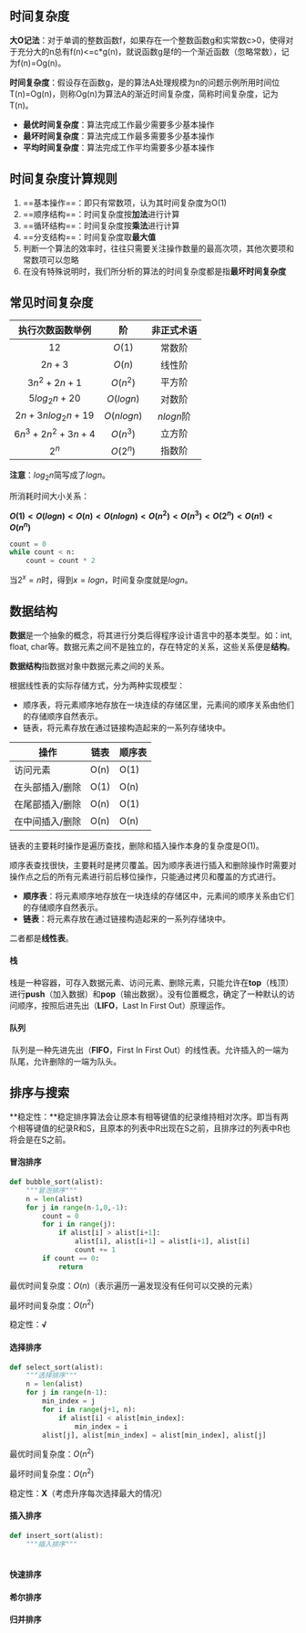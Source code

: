 ## 时间复杂度

**大O记法**：对于单调的整数函数f，如果存在一个整数函数g和实常数c>0，使得对于充分大的n总有f(n)<=c*g(n)，就说函数g是f的一个渐近函数（忽略常数），记为f(n)=Og(n)。

**时间复杂度**：假设存在函数g，是的算法A处理规模为n的问题示例所用时间位T(n)=Og(n)，则称Og(n)为算法A的渐近时间复杂度，简称时间复杂度，记为T(n)。

* **最优时间复杂度**：算法完成工作最少需要多少基本操作
* **最坏时间复杂度**：算法完成工作最多需要多少基本操作
* **平均时间复杂度**：算法完成工作平均需要多少基本操作

## 时间复杂度计算规则

1. ==基本操作==：即只有常数项，认为其时间复杂度为O(1)
2. ==顺序结构==：时间复杂度按**加法**进行计算
3. ==循环结构==：时间复杂度按**乘法**进行计算
4. ==分支结构==：时间复杂度取**最大值**
5. 判断一个算法的效率时，往往只需要关注操作数量的最高次项，其他次要项和常数项可以忽略
6. 在没有特殊说明时，我们所分析的算法的时间复杂度都是指**最坏时间复杂度**

## 常见时间复杂度

|   执行次数函数举例   |     阶     | 非正式术语 |
| :------------------: | :--------: | :--------: |
|         $12$         |   $O(1)$   |   常数阶   |
|        $2n+3$        |   $O(n)$   |   线性阶   |
|     $3n^2+2n+1$      |  $O(n^2)$  |   平方阶   |
|     $5log_2n+20$     | $O(logn)$  |   对数阶   |
|   $2n+3nlog_2n+19$   | $O(nlogn)$ | $nlogn$阶  |
| $6n^3 + 2n^2 +3n +4$ |  $O(n^3)$  |   立方阶   |
|        $2^n$         |  $O(2^n)$  |   指数阶   |

**注意**：$log_2n$简写成了$logn$。

所消耗时间大小关系：

**$O(1) < O(logn) < O(n) < O(nlogn) < O(n^2) < O(n^3) < O(2^n) < O(n!) < O(n^n)$**

```python
count = 0
while count < n:
    count = count * 2
```

当$2^x=n$时，得到$x=logn$，时间复杂度就是$logn$。

## 数据结构

**数据**是一个抽象的概念，将其进行分类后得程序设计语言中的基本类型。如：int, float, char等。数据元素之间不是独立的，存在特定的关系，这些关系便是**结构**。

**数据结构**指数据对象中数据元素之间的关系。

根据线性表的实际存储方式，分为两种实现模型：

* 顺序表，将元素顺序地存放在一块连续的存储区里，元素间的顺序关系由他们的存储顺序自然表示。
* 链表，将元素存放在通过链接构造起来的一系列存储块中。

| 操作            | 链表 | 顺序表 |
| --------------- | ---- | ------ |
| 访问元素        | O(n) | O(1)   |
| 在头部插入/删除 | O(1) | O(n)   |
| 在尾部插入/删除 | O(n) | O(1)   |
| 在中间插入/删除 | O(n) | O(n)   |

链表的主要耗时操作是遍历查找，删除和插入操作本身的复杂度是O(1)。

顺序表查找很快，主要耗时是拷贝覆盖。因为顺序表进行插入和删除操作时需要对操作点之后的所有元素进行前后移位操作，只能通过拷贝和覆盖的方式进行。

* **顺序表**：将元素顺序地存放在一块连续的存储区中，元素间的顺序关系由它们的存储顺序自然表示。
* **链表**：将元素存放在通过链接构造起来的一系列存储块中。

二者都是**线性表**。

#### 栈

​	栈是一种容器，可存入数据元素、访问元素、删除元素，只能允许在**top**（栈顶）进行**push**（加入数据）和**pop**（输出数据）。没有位置概念，确定了一种默认的访问顺序，按照后进先出（**LIFO**，Last In First Out）原理运作。

#### 队列

​	队列是一种先进先出（**FIFO**，First In First Out）的线性表。允许插入的一端为队尾，允许删除的一端为队头。

## 排序与搜索

**稳定性：**稳定排序算法会让原本有相等键值的纪录维持相对次序。即当有两个相等键值的纪录R和S，且原本的列表中R出现在S之前，且排序过的列表中R也将会是在S之前。

#### 冒泡排序

```python
def bubble_sort(alist):
    """冒泡排序"""
    n = len(alist)
    for j in range(n-1,0,-1):
    	count = 0
    	for i in range(j):
        	if alist[i] > alist[i+1]:
    			alist[i], alist[i+1] = alist[i+1], alist[i]
                count += 1
        if count == 0:
            return
```

最优时间复杂度：$O(n)$（表示遍历一遍发现没有任何可以交换的元素）

最坏时间复杂度：$O(n^2)​$

稳定性：**√**

#### 选择排序

```python
def select_sort(alist):
    """选择排序"""
    n = len(alist)
    for j in range(n-1):
    	min_index = j
    	for i in range(j+1, n):
        	if alist[i] < alist[min_index]:
           		min_index = i
    	alist[j], alist[min_index] = alist[min_index], alist[j]
```

最优时间复杂度：$O(n^2)​$

最坏时间复杂度：$O(n^2)​$

稳定性：**X**（考虑升序每次选择最大的情况）

#### 插入排序

```python
def insert_sort(alist):
    """插入排序"""
    
```



#### 快速排序



#### 希尔排序



#### 归并排序

